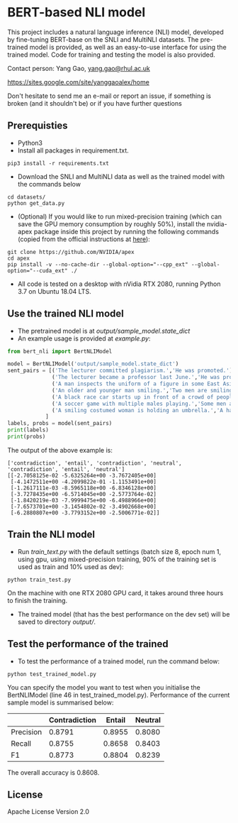 # BERT-based NLI model

This project includes a natural language inference (NLI) model, developed
by fine-tuning BERT-base on the SNLI and MultiNLI datasets. 
The pre-trained model is provided, as well as an 
easy-to-use interface for using the trained model.
Code for training and testing the model is also provided.

Contact person: Yang Gao, yang.gao@rhul.ac.uk

https://sites.google.com/site/yanggaoalex/home

Don't hesitate to send me an e-mail or report an issue, if something is broken (and it shouldn't be) or if you have further questions


## Prerequisties
* Python3 
* Install all packages in requirement.txt.
```shell script
pip3 install -r requirements.txt
```
* Download the SNLI and MultiNLI data as well as the trained model with the commands below
```shell script
cd datasets/
python get_data.py
```
* (Optional) If you would like to run mixed-precision training 
(which can save the GPU memory consumption by roughly 50%), 
install the nvidia-apex package inside this project
by running the following commands (copied from the official 
instructions at [here](https://github.com/NVIDIA/apex)):
```shell script
git clone https://github.com/NVIDIA/apex
cd apex
pip install -v --no-cache-dir --global-option="--cpp_ext" --global-option="--cuda_ext" ./
```
* All code is tested on a desktop with nVidia RTX 2080,
running Python 3.7 on Ubuntu 18.04 LTS.

## Use the trained NLI model 
* The pretrained model is at *output/sample_model.state_dict* 
* An example usage is provided at *example.py*:
```python
from bert_nli import BertNLIModel

model = BertNLIModel('output/sample_model.state_dict')
sent_pairs = [('The lecturer committed plagiarism.','He was promoted.'),
              ('The lecturer became a professor last June.','He was promoted.'),
              ('A man inspects the uniform of a figure in some East Asian country.','The man is sleeping.'),
              ('An older and younger man smiling.','Two men are smiling and laughing at the cats playing on the floor.'),
              ('A black race car starts up in front of a crowd of people.','A man is driving down a lonely road.'),
              ('A soccer game with multiple males playing.','Some men are playing a sport.'),
              ('A smiling costumed woman is holding an umbrella.','A happy woman in a fairy costume holds an umbrella.')
            ]
labels, probs = model(sent_pairs)
print(labels)
print(probs)
```        
The output of the above example is:
```text
['contradiction', 'entail', 'contradiction', 'neutral', 'contradiction', 'entail', 'neutral']
[[-2.7058125e-02 -5.6325264e+00 -3.7672405e+00]
 [-4.1472511e+00 -4.2099822e-01 -1.1153491e+00]
 [-1.2617111e-03 -8.5965118e+00 -6.8346128e+00]
 [-3.7278435e+00 -6.5714045e+00 -2.5773764e-02]
 [-1.8420219e-03 -7.9999475e+00 -6.4988966e+00]
 [-7.6573701e+00 -3.1454802e-02 -3.4902668e+00]
 [-6.2880807e+00 -3.7793152e+00 -2.5006771e-02]]
```

## Train the NLI model
* Run *train_text.py* with the default settings (batch size 8, epoch num
1, using gpu, using mixed-precision training, 90% of the training set
is used as train and 10% used as dev):
```shell script
python train_test.py
```
On the machine with one RTX 2080 GPU card, 
it takes around three hours to finish the training.
* The trained model (that has the best performance on the dev set)
will be saved to directory *output/*.

## Test the performance of the trained
* To test the performance of a trained model, run the command below:
```shell script
python test_trained_model.py
```
You can specify the model you want to test when you initialise the
BertNLIModel (line 46 in test_trained_model.py). Performance of the 
current sample model is summarised below: 

|  | Contradiction | Entail | Neutral |
|-------|-----------|--------|----|
| Precision | 0.8791 | 0.8955 | 0.8080 |
| Recall | 0.8755 | 0.8658 | 0.8403 |
| F1 | 0.8773 | 0.8804 | 0.8239 |

The overall accuracy is 0.8608.
## License
Apache License Version 2.0




